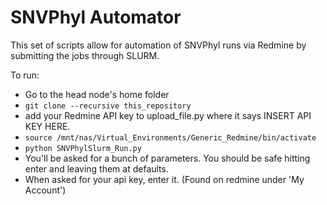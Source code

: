 # SNVPhyl Automator

This set of scripts allow for automation of SNVPhyl runs via Redmine by submitting the jobs
through SLURM.

To run:
- Go to the head node's home folder
- `git clone --recursive this_repository`
- add your Redmine API key to upload_file.py where it says INSERT API KEY HERE.
- `source /mnt/nas/Virtual_Environments/Generic_Redmine/bin/activate`
- `python SNVPhylSlurm_Run.py`
- You'll be asked for a bunch of parameters. You should be safe hitting enter and leaving them at defaults.
- When asked for your api key, enter it. (Found on redmine under 'My Account')
